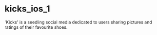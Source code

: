 # kicks_ios_1
'Kicks' is a seedling social media dedicated to users sharing pictures and ratings of their favourite shoes.
